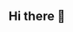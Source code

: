 ## Hi there 👋

<!--
**Sabira-R/Sabira-R** is a ✨ _special_ ✨ repository because its `README.md` (this file) appears on your GitHub profile.

Here are some ideas to get you started:

- 🔭 I’m currently working on ...
- 🌱 I’m currently learning ...
- 👯 I’m looking to collaborate on ...
- 🤔 I’m looking for help with ...
- 💬 Ask me about ...
- 📫 How to reach me: sabira.rahman1@g.bracu.ac.bd
- 😄 Pronouns: She/her
- ⚡ Fun fact: ...
-->
